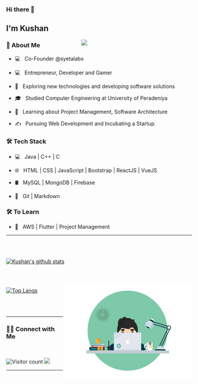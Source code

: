 ### Hi there 👋<h2> I'm Kushan</h2>

<img align='right' src="https://i.cdn29.hu/apix_collect_c/1308/the-it-crowd/the_it_crowd_screenshot_20161009170505_1_original_760x425_cover.gif" width="300">

<h3> 👨‍ About Me </h3>


- 💻 &nbsp; Co-Founder @syetalabs

- 💻 &nbsp; Entrepreneur, Developer and Gamer

- 🤔 &nbsp; Exploring new technologies and developing software solutions

- 🎓 &nbsp; Studied Computer Engineering at University of Peradeniya

- 🌱 &nbsp; Learning about Project Management, Software Architecture

- ✍️ &nbsp; Pursuing Web Development and Incubating a Startup



<h3>🛠 Tech Stack</h3>



- 💻 &nbsp; Java | C++ | C

- 🌐 &nbsp; HTML | CSS | JavaScript | Bootstrap | ReactJS | VueJS

- 🛢 &nbsp; MySQL | MongoDB | Firebase

- 🔧 &nbsp; Git | Markdown




<h3>🛠 To Learn</h3>

- 🔧 &nbsp; AWS | Flutter | Project Management

<hr>



<br/><br/>

[![Kushan's github stats](https://github-readme-stats.vercel.app/api?username=ksenanayaka&show_icons=true&theme=tokyonight)](https://github.com/ksenanayaka/github-readme-stats)

<br/>

<br/>

<img src="https://github.com/nirala69/nirala69/blob/master/70804f7e25b11f29db904f2fa7b4cd9d.gif" width="350" align='right'>

[![Top Langs](https://github-readme-stats.vercel.app/api/top-langs/?username=ksenanayaka&show_icons=true&theme=tokyonight)](https://github.com/ksenanayaka/github-readme-stats)

<br><br>



<hr>



<h3> 🤝🏻 Connect with Me </h3>

<br>


<!--
<p align="center">

<a href="https://shivammalpani.netlify.app/"><img alt="Website" src="https://img.shields.io/badge/shivammalpani.netlify.app-black?style=flat-square&logo=google-chrome"></a>

<a href="https://www.linkedin.com/in/shivam-malpani-47a379198/"><img alt="LinkedIn" src="https://img.shields.io/badge/LinkedIn-Shivam%20Malpani-blue?style=flat-square&logo=linkedin"></a>

<a href="https://www.instagram.com/i__disbalance/"><img alt="Instagram" src="https://img.shields.io/badge/Instagram-i__disbalance-black?style=flat-square&logo=instagram"></a>

<a href="mailto:shivammalpani111@gmail.com"><img alt="Email" src="https://img.shields.io/badge/Email-shivammalpani111@gmail.com-blue?style=flat-square&logo=gmail"></a>

</p>
-->




![Visitor count](https://visitor-badge.laobi.icu/badge?page_id=ksenanayaka.ksenanayaka)   <img src="https://media.giphy.com/media/dxn6fRlTIShoeBr69N/giphy.gif" width="30">





<hr>


